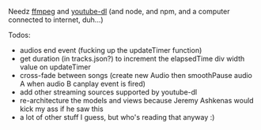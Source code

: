 Needz [ffmpeg](https://www.ffmpeg.org/) and [youtube-dl](http://rg3.github.io/youtube-dl/) (and node, and npm, and a computer connected to internet, duh...)

Todos:
- audios end event (fucking up the updateTimer function)
- get duration (in tracks.json?) to increment the elapsedTime div width value on updateTimer
- cross-fade between songs (create new Audio then smoothPause audio A when audio B canplay event is fired)
- add other streaming sources supported by youtube-dl
- re-architecture the models and views because Jeremy Ashkenas would kick my ass if he saw this
- a lot of other stuff I guess, but who's reading that anyway :)
